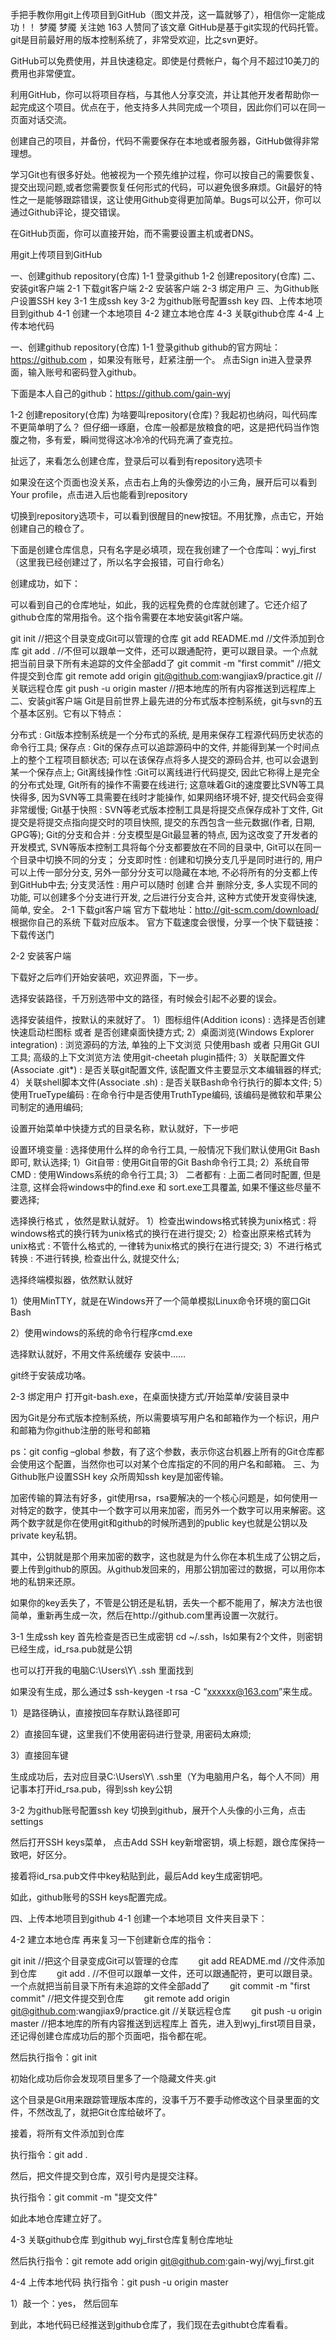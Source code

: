 手把手教你用git上传项目到GitHub（图文并茂，这一篇就够了），相信你一定能成功！！
梦魇
梦魇
​关注她
163 人赞同了该文章
GitHub是基于git实现的代码托管。git是目前最好用的版本控制系统了，非常受欢迎，比之svn更好。

GitHub可以免费使用，并且快速稳定。即使是付费帐户，每个月不超过10美刀的费用也非常便宜。

利用GitHub，你可以将项目存档，与其他人分享交流，并让其他开发者帮助你一起完成这个项目。优点在于，他支持多人共同完成一个项目，因此你们可以在同一页面对话交流。

创建自己的项目，并备份，代码不需要保存在本地或者服务器，GitHub做得非常理想。

学习Git也有很多好处。他被视为一个预先维护过程，你可以按自己的需要恢复、提交出现问题,或者您需要恢复任何形式的代码，可以避免很多麻烦。Git最好的特性之一是能够跟踪错误，这让使用Github变得更加简单。Bugs可以公开，你可以通过Github评论，提交错误。

在GitHub页面，你可以直接开始，而不需要设置主机或者DNS。



用git上传项目到GitHub

一、创建github repository(仓库)
1-1 登录github
1-2 创建repository(仓库)
二、安装git客户端
2-1 下载git客户端
2-2 安装客户端
2-3 绑定用户
三、为Github账户设置SSH key
3-1 生成ssh key
3-2 为github账号配置ssh key
四、上传本地项目到github
4-1 创建一个本地项目
4-2 建立本地仓库
4-3 关联github仓库
4-4 上传本地代码




一、创建github repository(仓库)
1-1 登录github
github的官方网址：https://github.com ，如果没有账号，赶紧注册一个。
点击Sign in进入登录界面，输入账号和密码登入github。



下面是本人自己的github：https://github.com/gain-wyj




1-2 创建repository(仓库)
为啥要叫repository(仓库)？我起初也纳闷，叫代码库不更简单明了么？ 但仔细一琢磨，仓库一般都是放粮食的吧，这是把代码当作饱腹之物，多有爱，瞬间觉得这冰冷冷的代码充满了查克拉。

扯远了，来看怎么创建仓库，登录后可以看到有repository选项卡



如果没在这个页面也没关系，点击右上角的头像旁边的小三角，展开后可以看到Your profile，点击进入后也能看到repository



切换到repository选项卡，可以看到很醒目的new按钮。不用犹豫，点击它，开始创建自己的粮仓了。



下面是创建仓库信息，只有名字是必填项，现在我创建了一个仓库叫：wyj_first（这里我已经创建过了，所以名字会报错，可自行命名）



创建成功，如下：



可以看到自己的仓库地址，如此，我的远程免费的仓库就创建了。它还介绍了github仓库的常用指令。这个指令需要在本地安装git客户端。

git init //把这个目录变成Git可以管理的仓库
git add README.md //文件添加到仓库
git add . //不但可以跟单一文件，还可以跟通配符，更可以跟目录。一个点就把当前目录下所有未追踪的文件全部add了 
git commit -m "first commit" //把文件提交到仓库
git remote add origin git@github.com:wangjiax9/practice.git //关联远程仓库
git push -u origin master //把本地库的所有内容推送到远程库上
二、安装git客户端
Git是目前世界上最先进的分布式版本控制系统，git与svn的五个基本区别。它有以下特点：

分布式 : Git版本控制系统是一个分布式的系统, 是用来保存工程源代码历史状态的命令行工具;
保存点 : Git的保存点可以追踪源码中的文件, 并能得到某一个时间点上的整个工程项目额状态; 可以在该保存点将多人提交的源码合并, 也可以会退到某一个保存点上;
Git离线操作性 :Git可以离线进行代码提交, 因此它称得上是完全的分布式处理, Git所有的操作不需要在线进行; 这意味着Git的速度要比SVN等工具快得多, 因为SVN等工具需要在线时才能操作, 如果网络环境不好, 提交代码会变得非常缓慢;
Git基于快照 : SVN等老式版本控制工具是将提交点保存成补丁文件, Git提交是将提交点指向提交时的项目快照, 提交的东西包含一些元数据(作者, 日期, GPG等);
Git的分支和合并 : 分支模型是Git最显著的特点, 因为这改变了开发者的开发模式, SVN等版本控制工具将每个分支都要放在不同的目录中, Git可以在同一个目录中切换不同的分支；
分支即时性 : 创建和切换分支几乎是同时进行的, 用户可以上传一部分分支, 另外一部分分支可以隐藏在本地, 不必将所有的分支都上传到GitHub中去;
分支灵活性 : 用户可以随时 创建 合并 删除分支, 多人实现不同的功能, 可以创建多个分支进行开发, 之后进行分支合并, 这种方式使开发变得快速, 简单, 安全。
2-1 下载git客户端
官方下载地址：http://git-scm.com/download/ 根据你自己的系统 下载对应版本。
官方下载速度会很慢，分享一个快下载链接：下载传送门






2-2 安装客户端




下载好之后咋们开始安装吧，欢迎界面，下一步。



选择安装路径，千万别选带中文的路径，有时候会引起不必要的误会。



选择安装组件，按默认的来就好了。
1）图标组件(Addition icons) : 选择是否创建快速启动栏图标 或者 是否创建桌面快捷方式;
2）桌面浏览(Windows Explorer integration) : 浏览源码的方法, 单独的上下文浏览 只使用bash 或者 只用Git GUI工具; 高级的上下文浏览方法 使用git-cheetah plugin插件;
3）关联配置文件(Associate .git*) : 是否关联git配置文件, 该配置文件主要显示文本编辑器的样式;
4）关联shell脚本文件(Associate .sh) : 是否关联Bash命令行执行的脚本文件;
5）使用TrueType编码 : 在命令行中是否使用TruthType编码, 该编码是微软和苹果公司制定的通用编码;



设置开始菜单中快捷方式的目录名称，默认就好，下一步吧



设置环境变量 : 选择使用什么样的命令行工具, 一般情况下我们默认使用Git Bash即可, 默认选择;
1）Git自带 : 使用Git自带的Git Bash命令行工具;
2）系统自带CMD : 使用Windows系统的命令行工具;
3） 二者都有 : 上面二者同时配置, 但是注意, 这样会将windows中的find.exe 和 sort.exe工具覆盖, 如果不懂这些尽量不要选择;



选择换行格式 ，依然是默认就好。
1）检查出windows格式转换为unix格式 : 将windows格式的换行转为unix格式的换行在进行提交;
2）检查出原来格式转为unix格式 : 不管什么格式的, 一律转为unix格式的换行在进行提交;
3）不进行格式转换 : 不进行转换, 检查出什么, 就提交什么;



选择终端模拟器，依然默认就好

1）使用MinTTY，就是在Windows开了一个简单模拟Linux命令环境的窗口Git Bash

2）使用windows的系统的命令行程序cmd.exe



选择默认就好，不用文件系统缓存
安装中……



git终于安装成功咯。




2-3 绑定用户
打开git-bash.exe，在桌面快捷方式/开始菜单/安装目录中

因为Git是分布式版本控制系统，所以需要填写用户名和邮箱作为一个标识，用户和邮箱为你github注册的账号和邮箱




ps：git config –global 参数，有了这个参数，表示你这台机器上所有的Git仓库都会使用这个配置，当然你也可以对某个仓库指定的不同的用户名和邮箱。
三、为Github账户设置SSH key
众所周知ssh key是加密传输。

加密传输的算法有好多，git使用rsa，rsa要解决的一个核心问题是，如何使用一对特定的数字，使其中一个数字可以用来加密，而另外一个数字可以用来解密。这两个数字就是你在使用git和github的时候所遇到的public key也就是公钥以及private key私钥。

其中，公钥就是那个用来加密的数字，这也就是为什么你在本机生成了公钥之后，要上传到github的原因。从github发回来的，用那公钥加密过的数据，可以用你本地的私钥来还原。

如果你的key丢失了，不管是公钥还是私钥，丢失一个都不能用了，解决方法也很简单，重新再生成一次，然后在http://github.com里再设置一次就行。

3-1 生成ssh key
首先检查是否已生成密钥 cd ~/.ssh，ls如果有2个文件，则密钥已经生成，id_rsa.pub就是公钥



也可以打开我的电脑C:\Users\Y\ .ssh 里面找到



如果没有生成，那么通过$ ssh-keygen -t rsa -C “xxxxxx@163.com”来生成。

1）是路径确认，直接按回车存默认路径即可

2）直接回车键，这里我们不使用密码进行登录, 用密码太麻烦;

3）直接回车键



生成成功后，去对应目录C:\Users\Y\ .ssh里（Y为电脑用户名，每个人不同）用记事本打开id_rsa.pub，得到ssh key公钥




3-2 为github账号配置ssh key
切换到github，展开个人头像的小三角，点击settings



然后打开SSH keys菜单， 点击Add SSH key新增密钥，填上标题，跟仓库保持一致吧，好区分。

接着将id_rsa.pub文件中key粘贴到此，最后Add key生成密钥吧。




如此，github账号的SSH keys配置完成。




四、上传本地项目到github
4-1 创建一个本地项目
文件夹目录下：




4-2 建立本地仓库
再来复习一下创建新仓库的指令：

git init //把这个目录变成Git可以管理的仓库
　　git add README.md //文件添加到仓库
　　git add . //不但可以跟单一文件，还可以跟通配符，更可以跟目录。一个点就把当前目录下所有未追踪的文件全部add了 
　　git commit -m "first commit" //把文件提交到仓库
　　git remote add origin git@github.com:wangjiax9/practice.git //关联远程仓库
　　git push -u origin master //把本地库的所有内容推送到远程库上
首先，进入到wyj_first项目目录，还记得创建仓库成功后的那个页面吧，指令都在呢。

然后执行指令：git init



初始化成功后你会发现项目里多了一个隐藏文件夹.git

这个目录是Git用来跟踪管理版本库的，没事千万不要手动修改这个目录里面的文件，不然改乱了，就把Git仓库给破坏了。



接着，将所有文件添加到仓库

执行指令：git add .



然后，把文件提交到仓库，双引号内是提交注释。

执行指令：git commit -m "提交文件"



如此本地仓库建立好了。

4-3 关联github仓库
到github wyj_first仓库复制仓库地址



然后执行指令：git remote add origin git@github.com:gain-wyj/wyj_first.git




4-4 上传本地代码
执行指令：git push -u origin master

1）敲一个：yes， 然后回车



到此，本地代码已经推送到github仓库了，我们现在去githubt仓库看看。


